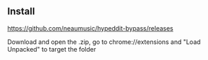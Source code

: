 Install
--
https://github.com/neaumusic/hypeddit-bypass/releases

Download and open the .zip, go to chrome://extensions and "Load Unpacked" to target the folder
